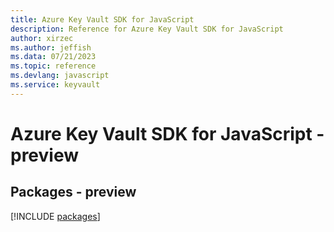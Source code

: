 ```yaml
---
title: Azure Key Vault SDK for JavaScript
description: Reference for Azure Key Vault SDK for JavaScript
author: xirzec
ms.author: jeffish
ms.data: 07/21/2023
ms.topic: reference
ms.devlang: javascript
ms.service: keyvault
---
```

# Azure Key Vault SDK for JavaScript - preview
## Packages - preview
[!INCLUDE [packages](key-vault-index.md)]